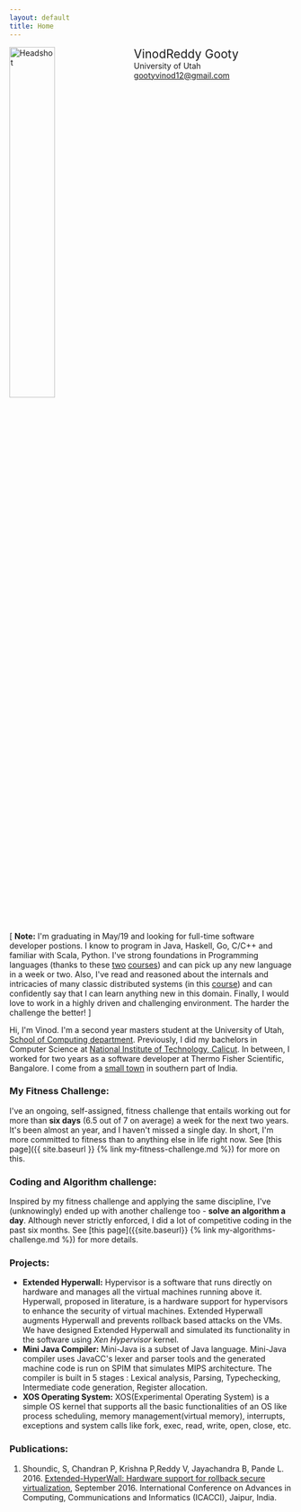 ```yaml
---
layout: default
title: Home
---
```


<div style="width: 100%; display: inline-block;">
<img src="{{ site.base_url }} {% link /assets/Profile.png%}" alt="Headshot" width="40%" style="float: left;"/>
<div style="float: left; padding-left: 20px;">
<span style="font-size: 150%;">VinodReddy Gooty</span><br>
University of Utah<br>
<a href="mailto:gootyvinod12@gmail.com">gootyvinod12@gmail.com</a>
</div>
</div>

\[ __Note:__ I'm graduating in May/19 and looking for full-time software developer
postions. I know to program in Java, Haskell, Go, C/C++ and familiar with
Scala, Python. I've strong foundations in Programming languages (thanks
to these [two](http://www.cs.utah.edu/~mflatt/cs6963/) [courses](https://pubweb.eng.utah.edu/~cs5510/)) 
and can pick up any new language in a week
or two. Also,  I've read and reasoned about the internals and intricacies of
many classic distributed systems (in this [course](http://www.cs.utah.edu/~stutsman/cs6450/calendar/))
and can confidently
say that I can learn anything new in this domain. Finally, I would love
to work in a highly driven and challenging environment. The harder
the challenge the better! \]

Hi, I'm Vinod. I'm a second year masters student at the University of Utah,
[School of Computing department](http://www.cs.utah.edu/). Previously, I did my bachelors in Computer
Science at [National Institute of Technology, Calicut](http://www.nitc.ac.in/). In between, I worked for
two years as a software developer at Thermo Fisher Scientific, Bangalore. I come from a
[small town](https://en.wikipedia.org/wiki/Guntakal) in southern part of India.


### My Fitness Challenge:
I've an ongoing, self-assigned, fitness challenge that entails working out for more than __six days__ (6.5
out of 7 on average)  a week for the next two years. It's been almost an year, and I haven't missed a single day. In short, I'm
more committed to fitness than to anything else in life right now. See [this page]({{ site.baseurl }}
 {% link my-fitness-challenge.md %}) for more on this.

### Coding and Algorithm challenge:
Inspired by my fitness challenge and applying the same discipline, I've (unknowingly) ended up
with another challenge too - __solve an algorithm a day__. Although never strictly enforced, I did a lot of
competitive coding in the past six months. See [this page]({{site.baseurl}}
{% link my-algorithms-challenge.md %}) for more details.

### Projects:
- **Extended Hyperwall:** Hypervisor is a software that runs directly on hardware
and manages all the virtual machines running above it. Hyperwall, proposed in
literature, is a hardware support for hypervisors to enhance the security of
virtual machines. Extended Hyperwall augments Hyperwall and prevents rollback
based attacks on the VMs. We have designed Extended Hyperwall and simulated its
functionality in the software using _Xen Hypervisor_ kernel. 
- **Mini Java Compiler:** Mini-Java is a subset of Java language. Mini-Java
compiler uses JavaCC's lexer and parser tools and the generated
machine code is run on SPIM that simulates MIPS architecture. The compiler is
built in 5 stages : Lexical analysis, Parsing, Typechecking, Intermediate code
generation, Register allocation.
- **XOS Operating System:** XOS(Experimental Operating System) is a simple OS
kernel that supports all the basic functionalities of an OS like process
scheduling, memory management(virtual memory), interrupts, exceptions and
system calls like fork, exec, read, write, open, close, etc.

### Publications:
1.  Shoundic, S, Chandran P, Krishna P,Reddy V, Jayachandra B, Pande L. 2016.
   [Extended-HyperWall: Hardware support for rollback secure virtualization](https://ieeexplore.ieee.org/document/7732288/), 
   September 2016. International Conference on Advances in Computing, 
   Communications and Informatics (ICACCI), Jaipur, India.
